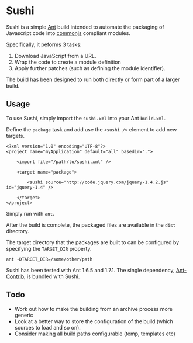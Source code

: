 # Sushi

Sushi is a simple [Ant](http://ant.apache.org/) build intended to automate the packaging of Javascript code into [commonjs](http://wiki.commonjs.org/wiki/CommonJS) compliant modules.

Specifically, it peforms 3 tasks:

1. Download JavaScript from a URL.
2. Wrap the code to create a module definition
3. Apply further patches (such as defining the module identifier).

The build has been designed to run both directly or form part of a larger build.

## Usage

To use Sushi, simply import the `sushi.xml` into your Ant `build.xml`.

Define the `package` task and add use the `<sushi />` element to add new targets.

    <?xml version="1.0" encoding="UTF-8"?>
    <project name="myApplication" default="all" basedir=".">
        
        <import file="/path/to/sushi.xml" />
        
        <target name="package">
            
            <sushi source="http://code.jquery.com/jquery-1.4.2.js" id="jquery-1.4" />
            
        </target>
    </project>

Simply run with `ant`.

After the build is complete, the packaged files are available in the `dist` directory.

The target directory that the packages are built to can be configured by specifying the `TARGET_DIR` property.

    ant -DTARGET_DIR=/some/other/path

Sushi has been tested with Ant 1.6.5 and 1.7.1. The single dependency, [Ant-Contrib](http://ant-contrib.sourceforge.net/), is bundled with Sushi.

## Todo

- Work out how to make the building from an archive process more generic
- Look at a better way to store the configuration of the build (which sources to load and so on).
- Consider making all build paths configurable (temp, templates etc)